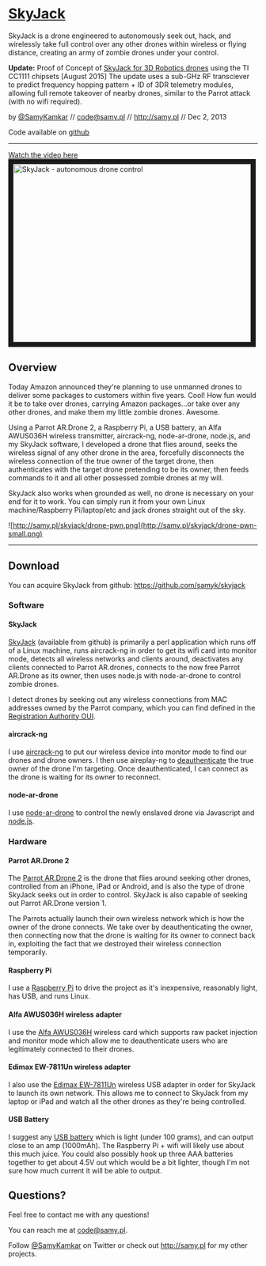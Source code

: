 # [SkyJack](http://samy.pl/skyjack)

SkyJack is a drone engineered to autonomously seek out, hack, and wirelessly take full control over any other drones within wireless or flying distance, creating an army of zombie drones under your control.

**Update:** Proof of Concept of [SkyJack for 3D Robotics drones](https://samy.pl/skyjack/3dr/) using the TI CC1111 chipsets [August 2015]
The update uses a sub-GHz RF transciever to predict frequency hopping pattern + ID of 3DR telemetry modules, allowing full remote takeover of nearby drones, similar to the Parrot attack (with no wifi required).

by [@SamyKamkar](https://twitter.com/samykamkar) // <code@samy.pl> // <http://samy.pl> // Dec 2, 2013

Code available on [github](https://github.com/samyk/skyjack)

----


<a href="http://www.youtube.com/watch?feature=player_embedded&v=EHKV01YQX_w
" target="_blank">Watch the video here<br><img src="http://img.youtube.com/vi/EHKV01YQX_w/0.jpg" 
alt="SkyJack - autonomous drone control" width="480" height="360" border="10" /></a>

## Overview

Today Amazon announced they're planning to use unmanned drones to deliver some packages to customers within five years. Cool! How fun would it be to take over drones, carrying Amazon packages…or take over any other drones, and make them my little zombie drones. Awesome.

Using a Parrot AR.Drone 2, a Raspberry Pi, a USB battery, an Alfa AWUS036H wireless transmitter, aircrack-ng, node-ar-drone, node.js, and my SkyJack software, I developed a drone that flies around, seeks the wireless signal of any other drone in the area, forcefully disconnects the wireless connection of the true owner of the target drone, then authenticates with the target drone pretending to be its owner, then feeds commands to it and all other possessed zombie drones at my will.

SkyJack also works when grounded as well, no drone is necessary on your end for it to work. You can simply run it from your own Linux machine/Raspberry Pi/laptop/etc and jack drones straight out of the sky.

![http://samy.pl/skyjack/drone-pwn.png](http://samy.pl/skyjack/drone-pwn-small.png)

------

## Download
You can acquire SkyJack from github: <https://github.com/samyk/skyjack>



### Software

#### SkyJack
[SkyJack](http://samy.pl/skyjack) (available from github) is primarily a perl application which runs off of a Linux machine, runs aircrack-ng in order to get its wifi card into monitor mode, detects all wireless networks and clients around, deactivates any clients connected to Parrot AR.drones, connects to the now free Parrot AR.Drone as its owner, then uses node.js with node-ar-drone to control zombie drones.

I detect drones by seeking out any wireless connections from MAC addresses owned by the Parrot company, which you can find defined in the [Registration Authority OUI](http://standards.ieee.org/develop/regauth/oui/oui.txt).

#### aircrack-ng

I use [aircrack-ng](http://www.aircrack-ng.org/) to put our wireless device into monitor mode to find our drones and drone owners. I then use aireplay-ng to [deauthenticate](http://www.aircrack-ng.org/doku.php?id=deauthentication) the true owner of the drone I'm targeting. Once deauthenticated, I can connect as the drone is waiting for its owner to reconnect.

#### node-ar-drone
I use [node-ar-drone](https://github.com/felixge/node-ar-drone) to control the newly enslaved drone via Javascript and [node.js](http://nodejs.org).


### Hardware

#### Parrot AR.Drone 2
The [Parrot AR.Drone 2](http://www.amazon.com/gp/product/B007HZLLOK/ref=as_li_qf_sp_asin_il_tl?ie=UTF8&camp=1789&creative=9325&creativeASIN=B007HZLLOK&linkCode=as2&tag=samypl0c-20) is the drone that flies around seeking other drones, controlled from an iPhone, iPad or Android, and is also the type of drone SkyJack seeks out in order to control. SkyJack is also capable of seeking out Parrot AR.Drone version 1.

The Parrots actually launch their own wireless network which is how the owner of the drone connects. We take over by deauthenticating the owner, then connecting now that the drone is waiting for its owner to connect back in, exploiting the fact that we destroyed their wireless connection temporarily.

#### Raspberry Pi
I use a [Raspberry Pi](http://www.amazon.com/gp/product/B009SQQF9C/ref=as_li_qf_sp_asin_il_tl?ie=UTF8&camp=1789&creative=9325&creativeASIN=B009SQQF9C&linkCode=as2&tag=samypl0c-20) to drive the project as it's inexpensive, reasonably light, has USB, and runs Linux.

#### Alfa AWUS036H wireless adapter

I use the [Alfa AWUS036H](http://www.amazon.com/gp/product/B000QYGNKQ/ref=as_li_qf_sp_asin_tl?ie=UTF8&camp=1789&creative=9325&creativeASIN=B000QYGNKQ&linkCode=as2&tag=samypl0c-20) wireless card which supports raw packet injection and monitor mode which allow me to deauthenticate users who are legitimately connected to their drones.

#### Edimax EW-7811Un wireless adapter

I also use the [Edimax EW-7811Un](http://www.amazon.com/gp/product/B003MTTJOY/ref=as_li_qf_sp_asin_il_tl?ie=UTF8&camp=1789&creative=9325&creativeASIN=B003MTTJOY&linkCode=as2&tag=samypl0c-20) wireless USB adapter in order for SkyJack to launch its own network. This allows me to connect to SkyJack from my laptop or iPad and watch all the other drones as they're being controlled.

#### USB Battery

I suggest any [USB battery](http://www.amazon.com/gp/product/B003IHV326/ref=as_li_qf_sp_asin_il_tl?ie=UTF8&camp=1789&creative=9325&creativeASIN=B003IHV326&linkCode=as2&tag=samypl0c-20) which is light (under 100 grams), and can output close to an amp (1000mAh). The Raspberry Pi + wifi will likely use about this much juice. You could also possibly hook up three AAA batteries together to get about 4.5V out which would be a bit lighter, though I'm not sure how much current it will be able to output.


## Questions?

Feel free to contact me with any questions!

You can reach me at <code@samy.pl>.

Follow [@SamyKamkar](https://twitter.com/samykamkar) on Twitter or check out <http://samy.pl> for my other projects.
